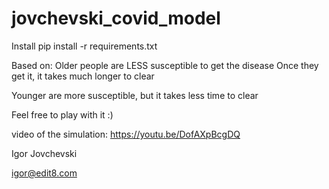 # jovchevski_covid_model

Install 
pip install -r requirements.txt

Based on:
Older people are LESS susceptible to get the disease
Once they get it, it takes much longer to clear

Younger are more susceptible, but it takes less time to clear

Feel free to play with it :)

video of the simulation: https://youtu.be/DofAXpBcgDQ

Igor Jovchevski

igor@edit8.com
